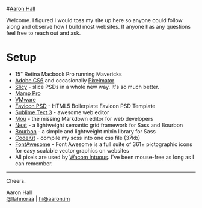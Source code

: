 #[Aaron Hall](http://aaron.im)


Welcome. I figured I would toss my site up here so anyone could follow along and observe how I build most websites. If anyone has any questions feel free to reach out and ask.

# Setup
* 15" Retina Macbook Pro running Mavericks
* [Adobe CS6](http://adobe.com) and occasionally [Pixelmator](http://pixelmator.com)
* [Slicy](http://macrabbit.com/slicy/) - slice PSDs in a whole new way. It's so much better.
* [Mamp Pro](http://www.mamp.info/en/mamp-pro/)
* [VMware](http://www.vmware.com/)
* [Favicon PSD](http://drublic.de/blog/html5-boilerplate-favicons-psd-template/) - HTML5 Boilerplate Favicon PSD Template
* [Sublime Text 3](http://www.sublimetext.com/3) - awesome web editor
* [Mou](http://mouapp.com) - the missing Markdown editor for web developers
* [Neat](http://neat.bourbon.io) - a lightweight semantic grid framework for Sass and Bourbon
* [Bourbon](http://bourbon.io) - a simple and lightweight mixin library for Sass
* [CodeKit](http://incident57.com/codekit/) - compile my scss into one css file (37kb)
* [FontAwesome](http://fortawesome.github.io/) - Font Awesome is a full suite of 361+ pictographic icons for easy scalable vector graphics on websites
* All pixels are used by [Wacom Intuous](http://www.wacom.com/en/products/pen-tablets/intuos/intuos5-touch-large). I've been mouse-free as long as I can remember.


---
Cheers.

Aaron Hall  
[@llahnoraa](http://twitter.com/llahnoraa) | [hi@aaron.im](me@aaron.im)